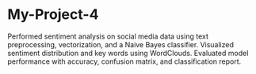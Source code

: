 # My-Project-4
Performed sentiment analysis on social media data using text preprocessing, vectorization, and a Naive Bayes classifier. Visualized sentiment distribution and key words using WordClouds. Evaluated model performance with accuracy, confusion matrix, and classification report.
